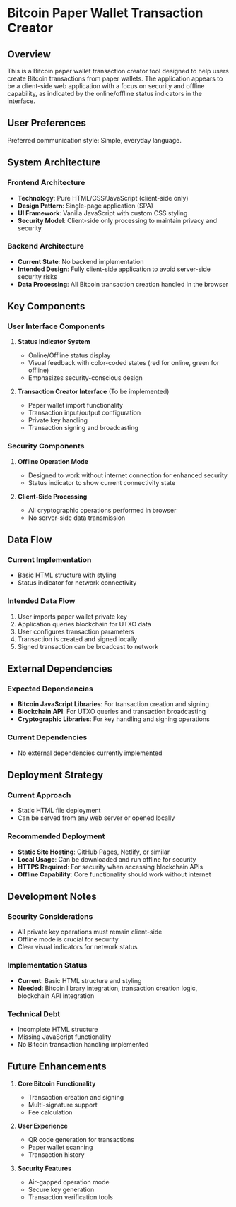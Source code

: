 # Bitcoin Paper Wallet Transaction Creator

## Overview

This is a Bitcoin paper wallet transaction creator tool designed to help users create Bitcoin transactions from paper wallets. The application appears to be a client-side web application with a focus on security and offline capability, as indicated by the online/offline status indicators in the interface.

## User Preferences

Preferred communication style: Simple, everyday language.

## System Architecture

### Frontend Architecture
- **Technology**: Pure HTML/CSS/JavaScript (client-side only)
- **Design Pattern**: Single-page application (SPA)
- **UI Framework**: Vanilla JavaScript with custom CSS styling
- **Security Model**: Client-side only processing to maintain privacy and security

### Backend Architecture
- **Current State**: No backend implementation
- **Intended Design**: Fully client-side application to avoid server-side security risks
- **Data Processing**: All Bitcoin transaction creation handled in the browser

## Key Components

### User Interface Components
1. **Status Indicator System**
   - Online/Offline status display
   - Visual feedback with color-coded states (red for online, green for offline)
   - Emphasizes security-conscious design

2. **Transaction Creator Interface** (To be implemented)
   - Paper wallet import functionality
   - Transaction input/output configuration
   - Private key handling
   - Transaction signing and broadcasting

### Security Components
1. **Offline Operation Mode**
   - Designed to work without internet connection for enhanced security
   - Status indicator to show current connectivity state

2. **Client-Side Processing**
   - All cryptographic operations performed in browser
   - No server-side data transmission

## Data Flow

### Current Implementation
- Basic HTML structure with styling
- Status indicator for network connectivity

### Intended Data Flow
1. User imports paper wallet private key
2. Application queries blockchain for UTXO data
3. User configures transaction parameters
4. Transaction is created and signed locally
5. Signed transaction can be broadcast to network

## External Dependencies

### Expected Dependencies
- **Bitcoin JavaScript Libraries**: For transaction creation and signing
- **Blockchain API**: For UTXO queries and transaction broadcasting
- **Cryptographic Libraries**: For key handling and signing operations

### Current Dependencies
- No external dependencies currently implemented

## Deployment Strategy

### Current Approach
- Static HTML file deployment
- Can be served from any web server or opened locally

### Recommended Deployment
- **Static Site Hosting**: GitHub Pages, Netlify, or similar
- **Local Usage**: Can be downloaded and run offline for security
- **HTTPS Required**: For security when accessing blockchain APIs
- **Offline Capability**: Core functionality should work without internet

## Development Notes

### Security Considerations
- All private key operations must remain client-side
- Offline mode is crucial for security
- Clear visual indicators for network status

### Implementation Status
- **Current**: Basic HTML structure and styling
- **Needed**: Bitcoin library integration, transaction creation logic, blockchain API integration

### Technical Debt
- Incomplete HTML structure
- Missing JavaScript functionality
- No Bitcoin transaction handling implemented

## Future Enhancements

1. **Core Bitcoin Functionality**
   - Transaction creation and signing
   - Multi-signature support
   - Fee calculation

2. **User Experience**
   - QR code generation for transactions
   - Paper wallet scanning
   - Transaction history

3. **Security Features**
   - Air-gapped operation mode
   - Secure key generation
   - Transaction verification tools